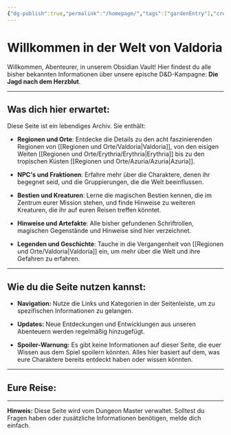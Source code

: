 ```yaml
---
{"dg-publish":true,"permalink":"/homepage/","tags":["gardenEntry"],"created":"2025-01-01T21:37:39.397+01:00","updated":"2025-01-19T20:03:57.840+01:00"}
---
```




# Willkommen in der Welt von Valdoria

Willkommen, Abenteurer, in unserem Obsidian Vault! Hier findest du alle bisher bekannten Informationen über unsere epische D&D-Kampagne: **Die Jagd nach dem Herzblut**.

---

## Was dich hier erwartet:

Diese Seite ist ein lebendiges Archiv. Sie enthält:

- **Regionen und Orte**: Entdecke die Details zu den acht faszinierenden Regionen von [[Regionen und Orte/Valdoria\|Valdoria]], von den eisigen Weiten [[Regionen und Orte/Erythria/Erythria\|Erythria]] bis zu den tropischen Küsten [[Regionen und Orte/Azuria/Azuria\|Azuria]].

- **NPC's und Fraktionen**: Erfahre mehr über die Charaktere, denen ihr begegnet seid, und die Gruppierungen, die die Welt beeinflussen.

- **Bestien und Kreaturen**: Lerne die magischen Bestien kennen, die im Zentrum eurer Mission stehen, und finde Hinweise zu weiteren Kreaturen, die ihr auf euren Reisen treffen könntet.

- **Hinweise und Artefakte**: Alle bisher gefundenen Schriftrollen, magischen Gegenstände und Hinweise sind hier verzeichnet.

- **Legenden und Geschichte**: Tauche in die Vergangenheit von [[Regionen und Orte/Valdoria\|Valdoria]] ein, um mehr über die Welt und ihre Gefahren zu erfahren.


---

## Wie du die Seite nutzen kannst:

- **Navigation:** Nutze die Links und Kategorien in der Seitenleiste, um zu spezifischen Informationen zu gelangen.

- **Updates:** Neue Entdeckungen und Entwicklungen aus unseren Abenteuern werden regelmäßig hinzugefügt.

- **Spoiler-Warnung:** Es gibt keine Informationen auf dieser Seite, die euer Wissen aus dem Spiel spoilern könnten. Alles hier basiert auf dem, was eure Charaktere bereits entdeckt haben oder wissen könnten.


---

## Eure Reise:



---

**Hinweis:** Diese Seite wird vom Dungeon Master verwaltet. Solltest du Fragen haben oder zusätzliche Informationen benötigen, melde dich einfach.

